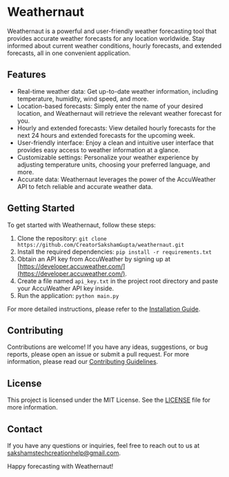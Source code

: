 # Weathernaut

Weathernaut is a powerful and user-friendly weather forecasting tool that provides accurate weather forecasts for any location worldwide. Stay informed about current weather conditions, hourly forecasts, and extended forecasts, all in one convenient application.

## Features

- Real-time weather data: Get up-to-date weather information, including temperature, humidity, wind speed, and more.
- Location-based forecasts: Simply enter the name of your desired location, and Weathernaut will retrieve the relevant weather forecast for you.
- Hourly and extended forecasts: View detailed hourly forecasts for the next 24 hours and extended forecasts for the upcoming week.
- User-friendly interface: Enjoy a clean and intuitive user interface that provides easy access to weather information at a glance.
- Customizable settings: Personalize your weather experience by adjusting temperature units, choosing your preferred language, and more.
- Accurate data: Weathernaut leverages the power of the AccuWeather API to fetch reliable and accurate weather data.

## Getting Started

To get started with Weathernaut, follow these steps:

1. Clone the repository: `git clone https://github.com/CreatorSakshamGupta/weathernaut.git`
2. Install the required dependencies: `pip install -r requirements.txt`
3. Obtain an API key from AccuWeather by signing up at [https://developer.accuweather.com/](https://developer.accuweather.com/).
4. Create a file named `api_key.txt` in the project root directory and paste your AccuWeather API key inside.
5. Run the application: `python main.py`

For more detailed instructions, please refer to the [Installation Guide](INSTALLATION.md).

## Contributing

Contributions are welcome! If you have any ideas, suggestions, or bug reports, please open an issue or submit a pull request. For more information, please read our [Contributing Guidelines](CONTRIBUTING.md).

## License

This project is licensed under the MIT License. See the [LICENSE](LICENSE) file for more information.

## Contact

If you have any questions or inquiries, feel free to reach out to us at sakshamstechcreationhelp@gmail.com.

Happy forecasting with Weathernaut!
